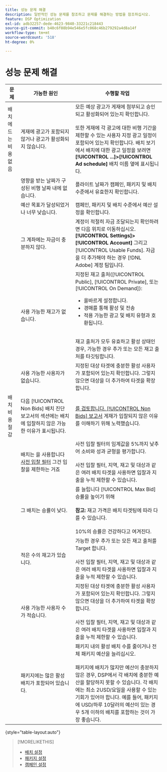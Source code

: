 ```yaml
---
title: 성능 문제 해결
description: 일반적인 성능 문제를 참조하고 문제를 해결하는 방법을 참조하십시오.
feature: DSP Optimization
exl-id: adb32257-dede-4623-9840-33221c218443
source-git-commit: b40c6f08b94e546e5fc068c46b279292a4d8a14f
workflow-type: tm+mt
source-wordcount: '518'
ht-degree: 0%

---
```


# 성능 문제 해결

| 문제 | 가능한 원인 | 수행할 작업 |
| --- | --- | --- |
| 배치에 드는 비용 없음 | 게재에 광고가 포함되지 않거나 광고가 활성화되지 않습니다. | 모든 예상 광고가 게재에 첨부되고 승인되고 활성화되어 있는지 확인합니다.<br><br>또한 게재에 각 광고에 대한 비행 기간을 제한할 수 있는 사용자 지정 광고 일정이 포함되어 있는지 확인합니다. 배치 보기에서 배치에 대한 광고 일정을 보려면  **[!UICONTROL ...]>[!UICONTROL Ad schedule]** 배치 이름 옆에 표시됩니다. |
|  | 영향을 받는 날짜가 구성된 비행 날짜 내에 없습니다. | 플라이트 날짜가 캠페인, 패키지 및 배치 수준에서 유효한지 &#x200B; 확인합니다. |
|  | 예산 목표가 달성되었거나 너무 낮습니다. | 캠페인, 패키지 및 배치 수준에서 예산 설정을 확인합니다. |
|  | 그 계좌에는 자금이 충분하지 않다. | 계정이 적절히 자금 조달되는지 확인하려면 다음 위치로 이동하십시오. **[!UICONTROL Settings]>[!UICONTROL Account]** 그리고 [!UICONTROL Usable Funds]. 자금을 더 추가해야 하는 경우 [!DNL Adobe] 계정 팀입니다. |
|  | 사용 가능한 재고가 없습니다. | 지정된 재고 출처([!UICONTROL Public], [!UICONTROL Private], 또는 [!UICONTROL On Demand]):<ul><li>올바르게 설정합니다.</li><li>경매를 통해 활성 및 전송</li><li>적용 가능한 광고 및 배치 유형과 호환됩니다.</li></ul><br>재고 출처가 모두 유효하고 활성 상태인 경우, 가능한 경우 추가 또는 모든 재고 출처를 타깃팅합니다. |
|  | 사용 가능한 사용자가 없습니다. | 지정된 대상 타겟에 충분한 활성 사용자가 포함되어 있는지 확인합니다. 그렇지 않으면 대상을 더 추가하여 타겟을 확장합니다. |
| 배치 비용 절감 | 다음 [!UICONTROL Non Bids] 배치 진단 보고서의 섹션에는 배치에 입찰하지 않은 가능한 이유가 표시됩니다. | [를 검토합니다. [!UICONTROL Non Bids] 보고서](/help/dsp/campaign-management/reports/placement-diagnostics.md) 게재가 입찰되지 않은 이유를 이해하기 위해 노력했습니다.  <!-- add link/edit text when file available: See the [in-depth guide to possible Non-Bid Reasons (NBR)](link) for more information. --> |
|  | 배치는 을 사용합니다 [사전 입찰 필터](/help/dsp/campaign-management/placements/placement-settings.md) 그건 입찰을 제한하는 거죠 | 사전 입찰 필터의 임계값을 5%까지 낮추어 소비와 성과 균형을 평가합니다. <!-- wording? and are users just supposed to manually monitor whether it makes a difference? --><br><br>사전 입찰 필터, 지역, 재고 및 대상과 같은 여러 배치 타겟을 사용하면 입찰과 지출을 누적 제한할 수 있습니다. |
|  | 그 배치는 승률이 낮다. | 를 늘립니다 [!UICONTROL Max Bid] 승률을 높이기 위해<br><br><b>참고:</b> 재고 가격은 배치 타겟팅에 따라 다를 수 있습니다.<br><br>10%의 승률은 건강하다고 여겨진다. |
|  | 적은 수의 재고가 있습니다. | 가능한 경우 추가 또는 모든 재고 출처를 Target 합니다.<br><br>사전 입찰 필터, 지역, 재고 및 대상과 같은 여러 배치 타겟을 사용하면 입찰과 지출을 누적 제한할 수 있습니다. |
|  | 사용 가능한 사용자 수가 적습니다. | 지정된 대상 타겟에 충분한 활성 사용자가 포함되어 있는지 확인합니다. 그렇지 않으면 대상을 더 추가하여 타겟을 확장합니다.<br><br>사전 입찰 필터, 지역, 재고 및 대상과 같은 여러 배치 타겟을 사용하면 입찰과 지출을 누적 제한할 수 있습니다. |
|  | 패키지에는 많은 활성 배치가 포함되어 있습니다. | 패키지 내의 활성 배치 수를 줄이거나 전체 패키지 예산을 늘리십시오.<br><br>패키지에 배치가 많지만 예산이 충분하지 않은 경우, DSP에서 각 배치에 충분한 예산을 할당하지 못할 수 있습니다. 각 배치에는 최소 2USD/요일을 사용할 수 있는 기회가 있어야 합니다. 예를 들어, 패키지에 USD/하루 10달러의 예산이 있는 경우 5개 이하의 배치를 포함하는 것이 가장 좋습니다. &#x200B; |

{style=&quot;table-layout:auto&quot;}

>[!MORELIKETHIS]
>
>* [배치 설정](/help/dsp/campaign-management/placements/placement-settings.md)
>* [패키지 설정](/help/dsp/campaign-management/packages/package-settings.md)
>* [캠페인 설정](/help/dsp/campaign-management/campaigns/campaign-settings.md)

